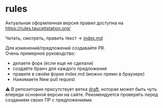 # rules

Актуальная оформленная версия правил доступна на https://rules.taucetistation.org/

Читать, смотреть, править текст -> [index.md](https://github.com/TauCetiStation/rules-discussion/blob/master/index.md)

Для изменений/предложений создавайте PR.  
Очень примерное руководство:
* делаете форк (если еще не сделали)
* создаёте бранч для каждого предложения
* правите в своём форке index.md (можно прямо в браузере)
* Нажимаете New pull request
  

⚠️ В репозитории присутствует ветка [draft](https://github.com/TauCetiStation/Rules/tree/draft), которая может быть чуть впереди основной версии на сайте. Рекомендуется проверять перед созданием своих ПР с предложениями.
